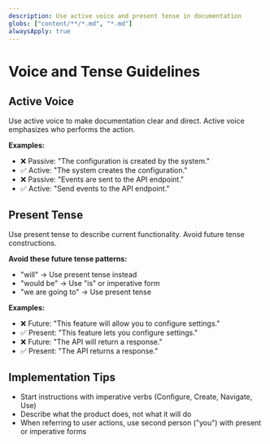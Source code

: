 ```yaml
---
description: Use active voice and present tense in documentation
globs: ["content/**/*.md", "*.md"]
alwaysApply: true
---
```


# Voice and Tense Guidelines

## Active Voice
Use active voice to make documentation clear and direct. Active voice emphasizes who performs the action.

**Examples:**
- ❌ Passive: "The configuration is created by the system."
- ✅ Active: "The system creates the configuration."
- ❌ Passive: "Events are sent to the API endpoint."
- ✅ Active: "Send events to the API endpoint."

## Present Tense
Use present tense to describe current functionality. Avoid future tense constructions.

**Avoid these future tense patterns:**
- "will" → Use present tense instead
- "would be" → Use "is" or imperative form
- "we are going to" → Use present tense

**Examples:**
- ❌ Future: "This feature will allow you to configure settings."
- ✅ Present: "This feature lets you configure settings."
- ❌ Future: "The API will return a response."
- ✅ Present: "The API returns a response."

## Implementation Tips
- Start instructions with imperative verbs (Configure, Create, Navigate, Use)
- Describe what the product does, not what it will do
- When referring to user actions, use second person ("you") with present or imperative forms

